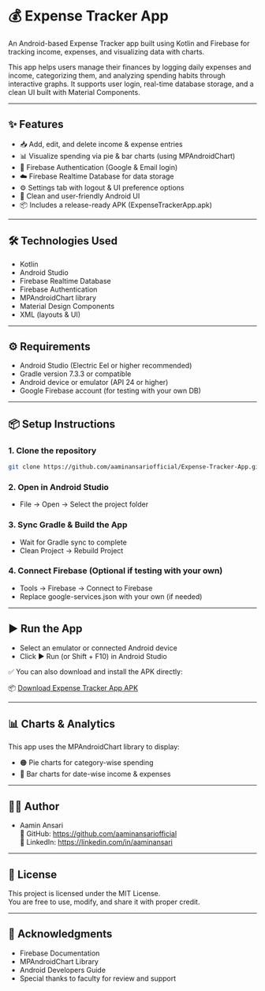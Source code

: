 # 💰 Expense Tracker App

An Android-based Expense Tracker app built using Kotlin and Firebase for tracking income, expenses, and visualizing data with charts.

This app helps users manage their finances by logging daily expenses and income, categorizing them, and analyzing spending habits through interactive graphs. It supports user login, real-time database storage, and a clean UI built with Material Components.

---

## ✨ Features

- 📥 Add, edit, and delete income & expense entries  
- 📊 Visualize spending via pie & bar charts (using MPAndroidChart)  
- 🔐 Firebase Authentication (Google & Email login)  
- ☁️ Firebase Realtime Database for data storage  
- ⚙️ Settings tab with logout & UI preference options  
- 📱 Clean and user-friendly Android UI  
- 📦 Includes a release-ready APK (ExpenseTrackerApp.apk)

---

## 🛠️ Technologies Used

- Kotlin  
- Android Studio  
- Firebase Realtime Database  
- Firebase Authentication  
- MPAndroidChart library  
- Material Design Components  
- XML (layouts & UI)

---

## ⚙️ Requirements

- Android Studio (Electric Eel or higher recommended)  
- Gradle version 7.3.3 or compatible  
- Android device or emulator (API 24 or higher)  
- Google Firebase account (for testing with your own DB)

---

## 📦 Setup Instructions

### 1. Clone the repository
```bash
git clone https://github.com/aaminansariofficial/Expense-Tracker-App.git
```

### 2. Open in Android Studio
- File → Open → Select the project folder

### 3. Sync Gradle & Build the App
- Wait for Gradle sync to complete  
- Clean Project → Rebuild Project

### 4. Connect Firebase (Optional if testing with your own)
- Tools → Firebase → Connect to Firebase  
- Replace google-services.json with your own (if needed)

---

## ▶️ Run the App

- Select an emulator or connected Android device  
- Click ▶️ Run (or Shift + F10) in Android Studio

✅ You can also download and install the APK directly:

📦 [Download Expense Tracker App APK](./Expense%20Tracker%20App.apk)

---

## 📊 Charts & Analytics

This app uses the MPAndroidChart library to display:
- 🟠 Pie charts for category-wise spending
- 🔵 Bar charts for date-wise income & expenses

---

## 👨‍💻 Author

- Aamin Ansari  
  🔗 GitHub: https://github.com/aaminansariofficial  
  🔗 LinkedIn: https://linkedin.com/in/aaminansari  


---

## 📄 License

This project is licensed under the MIT License.  
You are free to use, modify, and share it with proper credit.

---

## 🙏 Acknowledgments

- Firebase Documentation  
- MPAndroidChart Library  
- Android Developers Guide  
- Special thanks to faculty for review and support
